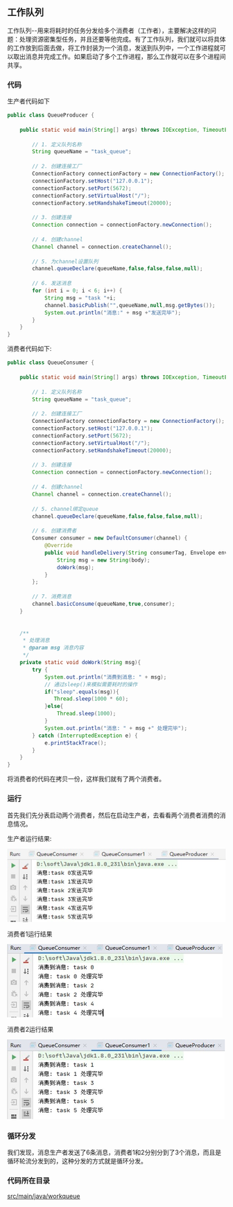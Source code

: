 ## 工作队列

工作队列--用来将耗时的任务分发给多个消费者（工作者），主要解决这样的问题：处理资源密集型任务，并且还要等他完成。有了工作队列，我们就可以将具体的工作放到后面去做，将工作封装为一个消息，发送到队列中，一个工作进程就可以取出消息并完成工作。如果启动了多个工作进程，那么工作就可以在多个进程间共享。

### 代码

生产者代码如下

```java
public class QueueProducer {

    public static void main(String[] args) throws IOException, TimeoutException {

        // 1. 定义队列名称
        String queueName = "task_queue";

        // 2. 创建连接工厂
        ConnectionFactory connectionFactory = new ConnectionFactory();
        connectionFactory.setHost("127.0.0.1");
        connectionFactory.setPort(5672);
        connectionFactory.setVirtualHost("/");
        connectionFactory.setHandshakeTimeout(20000);

        // 3. 创建连接
        Connection connection = connectionFactory.newConnection();

        // 4. 创建channel
        Channel channel = connection.createChannel();

        // 5. 为channel设置队列
        channel.queueDeclare(queueName,false,false,false,null);

        // 6. 发送消息
        for (int i = 0; i < 6; i++) {
            String msg = "task "+i;
            channel.basicPublish("",queueName,null,msg.getBytes());
            System.out.println("消息:" + msg +"发送完毕");
        }
    }
}
```

消费者代码如下:

```java
public class QueueConsumer {

    public static void main(String[] args) throws IOException, TimeoutException {

        // 1. 定义队列名称
        String queueName = "task_queue";

        // 2. 创建连接工厂
        ConnectionFactory connectionFactory = new ConnectionFactory();
        connectionFactory.setHost("127.0.0.1");
        connectionFactory.setPort(5672);
        connectionFactory.setVirtualHost("/");
        connectionFactory.setHandshakeTimeout(20000);

        // 3. 创建连接
        Connection connection = connectionFactory.newConnection();

        // 4. 创建channel
        Channel channel = connection.createChannel();

        // 5. channel绑定queue
        channel.queueDeclare(queueName,false,false,false,null);

        // 6. 创建消费者
        Consumer consumer = new DefaultConsumer(channel) {
            @Override
            public void handleDelivery(String consumerTag, Envelope envelope, AMQP.BasicProperties properties, byte[] body) throws IOException {
                String msg = new String(body);
                doWork(msg);
            }
        };

        // 7. 消费消息
        channel.basicConsume(queueName,true,consumer);
    }


    /**
     * 处理消息
     * @param msg 消息内容
     */
    private static void doWork(String msg){
        try {
            System.out.println("消费到消息: " + msg);
            // 通过sleep()来模拟需要耗时的操作
            if("sleep".equals(msg)){
               Thread.sleep(1000 * 60);
            }else{
                Thread.sleep(1000);
            }
            System.out.println("消息: " + msg +" 处理完毕");
        } catch (InterruptedException e) {
            e.printStackTrace();
        }
    }
}
```

将消费者的代码在拷贝一份，这样我们就有了两个消费者。


### 运行

首先我们先分表启动两个消费者，然后在启动生产者，去看看两个消费者消费的消息情况。

生产者运行结果:

![img](image/work_queue/1_queue_producer_run_result.jpg)

消费者1运行结果

![img](image/work_queue/2_queue_consumer_run_result.jpg)

消费者2运行结果

![img](image/work_queue/2_queue_consumer1_run_result.jpg)

### 循环分发

我们发现，消息生产者发送了6条消息，消费者1和2分别分到了3个消息，而且是循环轮流分发到的，这种分发的方式就是循环分发。

### 代码所在目录
[src/main/java/workqueue](../src/main/java/workqueue)